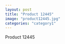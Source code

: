 ```yaml
---
layout: post
title: "Product 12445"
image: "product12445.jpg"
categories: "category1"
---
```

Product 12445
